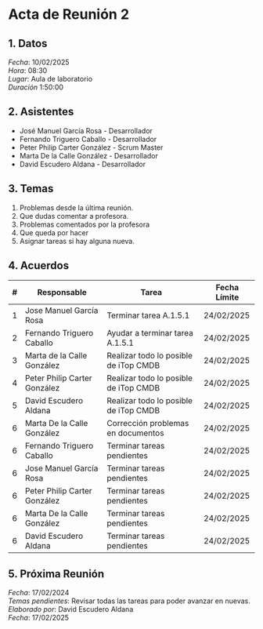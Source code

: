 # Acta de Reunión 2

## 1. Datos
*Fecha*: 10/02/2025  
*Hora*: 08:30  
*Lugar*: Aula de laboratorio  
*Duración* 1:50:00

## 2. Asistentes
- José Manuel García Rosa - Desarrollador
- Fernando Triguero Caballo - Desarrollador
- Peter Philip Carter González - Scrum Master
- Marta De la Calle González  - Desarrollador
- David Escudero Aldana - Desarrollador

## 3. Temas
1. Problemas desde la última reunión.
2. Que dudas comentar a profesora.
3. Problemas comentados por la profesora
4. Que queda por hacer
5. Asignar tareas si hay alguna nueva.

## 4. Acuerdos
| #  | Responsable | Tarea | Fecha Límite |
|----|------------|-------|--------------|
| 1  | Jose Manuel García Rosa | Terminar tarea A.1.5.1 | 24/02/2025 |
| 2  | Fernando Triguero Caballo | Ayudar a terminar tarea A.1.5.1 | 24/02/2025 |
| 3  | Marta de la Calle González | Realizar todo lo posible de iTop CMDB | 24/02/2025 |
| 4  | Peter Philip Carter González | Realizar todo lo posible de iTop CMDB | 24/02/2025 |
| 5  | David Escudero Aldana| Realizar todo lo posible de iTop CMDB | 24/02/2025 |
| 6  | Marta De la Calle González | Corrección problemas en documentos | 24/02/2025 |
| 6  | Fernando Triguero Caballo | Terminar tareas pendientes | 24/02/2025 |
| 6  | Jose Manuel García Rosa | Terminar tareas pendientes | 24/02/2025 |
| 6  | Peter Philip Carter González | Terminar tareas pendientes | 24/02/2025 |
| 6  | Marta De la Calle González | Terminar tareas pendientes | 24/02/2025 |
| 6  | David Escudero Aldana | Terminar tareas pendientes | 24/02/2025 |

## 5. Próxima Reunión
*Fecha*: 17/02/2024  
*Temas pendientes*: Revisar todas las tareas para poder avanzar en nuevas.  
*Elaborado por*: David Escudero Aldana  
*Fecha*: 17/02/2025